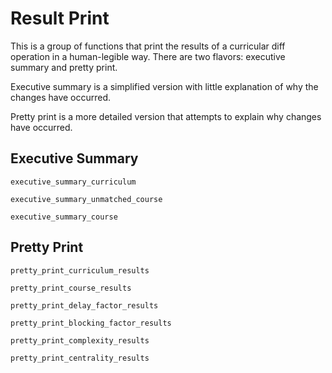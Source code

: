 # Result Print
This is a group of functions that print the results of a curricular diff operation in a human-legible way.
There are two flavors: executive summary and pretty print.

Executive summary is a simplified version with little explanation of why the changes have occurred.

Pretty print is a more detailed version that attempts to explain why changes have occurred.

## Executive Summary
```@docs
executive_summary_curriculum
```

```@docs
executive_summary_unmatched_course
```

```@docs
executive_summary_course
```

## Pretty Print
```@docs
pretty_print_curriculum_results
```

```@docs
pretty_print_course_results
```

```@docs
pretty_print_delay_factor_results
```

```@docs
pretty_print_blocking_factor_results
```

```@docs
pretty_print_complexity_results
```

```@docs
pretty_print_centrality_results
```